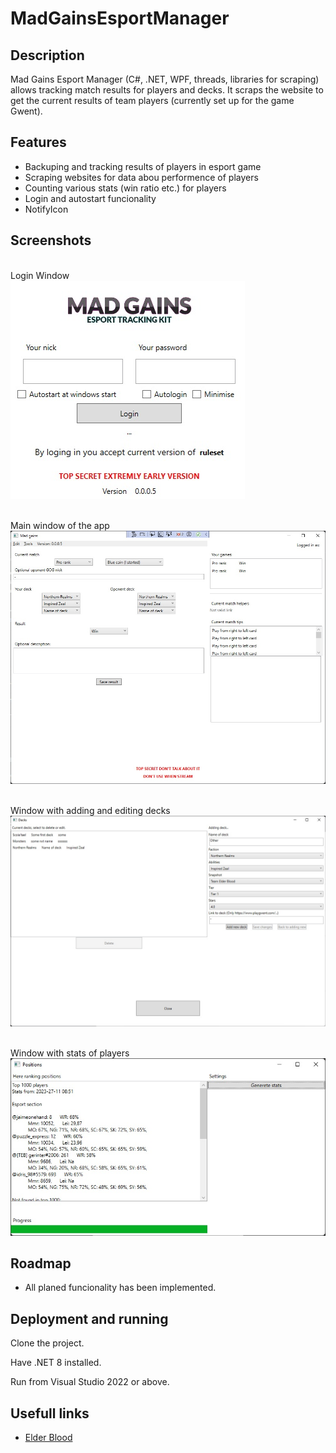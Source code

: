# MadGainsEsportManager


## Description

Mad Gains Esport Manager (C#, .NET, WPF, threads, libraries for scraping) allows tracking match results for players and decks.
It scraps the website to get the current results of team players (currently set up for the game Gwent).

## Features

- Backuping and tracking results of players in esport game
- Scraping websites for data abou performence of players
- Counting various stats (win ratio etc.) for players
- Login and autostart funcionality
- NotifyIcon


## Screenshots


<br/>Login Window<br/>
![Login Window](GameNetWork/docs/login.jpg)


<br/>Main window of the app
![Main window](GameNetWork/docs/main.jpg)



<br/>Window with adding and editing decks
![Decks](GameNetWork/docs/decks.jpg)



<br/>Window with stats of players
![Stats](GameNetWork/docs/stats.jpg)


## Roadmap

- All planed funcionality has been implemented.


## Deployment and running

Clone the project.

Have .NET 8 installed.

Run from Visual Studio 2022 or above.

## Usefull links

 - [Elder Blood](https://www.teamelderblood.com/)
